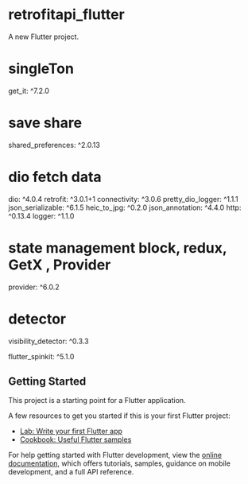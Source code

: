 # retrofitapi_flutter

A new Flutter project.

  # singleTon
  get_it: ^7.2.0

  # save share
  shared_preferences: ^2.0.13

  # dio fetch data
  dio: ^4.0.4
  retrofit: ^3.0.1+1
  connectivity: ^3.0.6
  pretty_dio_logger: ^1.1.1
  json_serializable: ^6.1.5
  heic_to_jpg: ^0.2.0
  json_annotation: ^4.4.0
  http: ^0.13.4
  logger: ^1.1.0

  # state management block, redux, GetX , Provider
  provider: ^6.0.2

  # detector
  visibility_detector: ^0.3.3

  flutter_spinkit: ^5.1.0

## Getting Started

This project is a starting point for a Flutter application.

A few resources to get you started if this is your first Flutter project:

- [Lab: Write your first Flutter app](https://docs.flutter.dev/get-started/codelab)
- [Cookbook: Useful Flutter samples](https://docs.flutter.dev/cookbook)

For help getting started with Flutter development, view the
[online documentation](https://docs.flutter.dev/), which offers tutorials,
samples, guidance on mobile development, and a full API reference.
